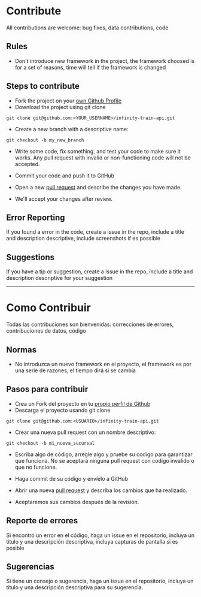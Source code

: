 # Contribute

All contributions are welcome: bug fixes, data contributions, code

## Rules 

* Don't introduce new framework in the project, the framework choosed is for a set of reasons, time will tell if the framework is changed

## Steps to contribute

* Fork the project on your [own Github Profile](https://docs.github.com/es/get-started/quickstart/fork-a-repo)
* Download the project using git clone

```
git clone git@github.com:<YOUR_USERNAME>/infinity-train-api.git
```

* Create a new branch with a descriptive name:

```
git checkout -b my_new_branch
```

* Write some code, fix something, and test your code to make sure it works. Any pull request with invalid or non-functioning code will not be accepted.

* Commit your code and push it to GitHub

* Open a new [pull request](https://docs.github.com/es/pull-requests/collaborating-with-pull-requests/proposing-changes-to-your-work-with-pull-requests/creating-a-pull-request) and describe the changes you have made.

* We'll accept your changes after review.

## Error Reporting

If you found a error in the code, create a issue in the repo, include a title and description descriptive, include screenshots if es possible

## Suggestions

If you have a tip or suggestion, create a issue in the repo, include a title and description descriptive for your suggestion

----

# Como Contribuir

Todas las contribuciones son bienvenidas: correcciones de errores, contribuciones de datos, código

## Normas

* No introduzca un nuevo framework en el proyecto, el framework es por una serie de razones, el tiempo dirá si se cambia

## Pasos para contribuir

* Crea un Fork del proyecto en tu [propio perfil de Github](https://docs.github.com/es/get-started/quickstart/fork-a-repo)
* Descarga el proyecto usando git clone

```
git clone git@github.com:<USUARIO>/infinity-train-api.git
```

* Crear una nueva pull request con un nombre descriptivo:

```
git checkout -b mi_nueva_sucursal
```

* Escriba algo de código, arregle algo y pruebe su codigo para garantizar que funciona. No se aceptará ninguna pull request con codigo invalido o que no funcione.

* Haga commit de su código y envíelo a GitHub

* Abrir una nueva [pull request](https://docs.github.com/es/pull-requests/collaborating-with-pull-requests/proposing-changes-to-your-work-with-pull-requests/creating-a-pull-request) y describa los cambios que ha realizado.

* Aceptaremos sus cambios después de la revisión.

## Reporte de errores

Si encontró un error en el código, haga un issue en el repositorio, incluya un título y una descripción descriptiva, incluya capturas de pantalla si es posible

## Sugerencias

Si tiene un consejo o sugerencia, haga un issue en el repositorio, incluya un título y una descripción descriptiva para su sugerencia.